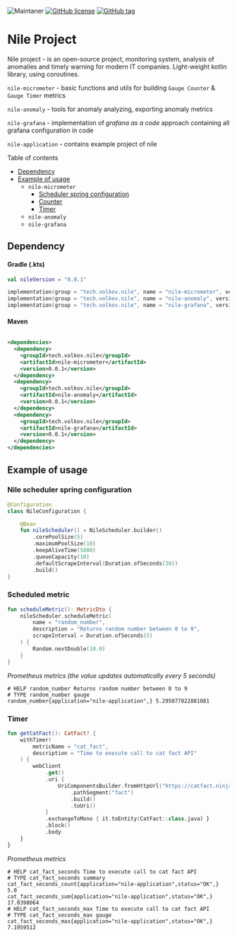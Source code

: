 ![Maintaner](https://img.shields.io/badge/maintainer-VolkovTech-blue)
[![GitHub license](https://img.shields.io/badge/license-Apache%20License%202.0-blue.svg?style=flat)](https://www.apache.org/licenses/LICENSE-2.0)
[![GitHub tag](https://img.shields.io/github/tag/Naereen/StrapDown.js.svg)](https://github.com/VolkovTech/nile/tags)

# Nile Project

Nile project - is an open-source project, monitoring system, analysis of anomalies and timely warning for modern IT
companies. Light-weight kotlin library, using coroutines.

`nile-micrometer` - basic functions and utils for building `Gauge Counter` & `Gauge Timer` metrics

`nile-anomaly` - tools for anomaly analyzing, exporting anomaly metrics

`nile-grafana` - implementation of *grafana as a code* approach containing all grafana configuration in code

`nile-application` - contains example project of nile

Table of contents

- [Dependency](#Dependency)
- [Example of usage](#example-of-usage)
    - `nile-micrometer`
        - [Scheduler spring configuration](#nile-scheduler-spring-configuration)
        - [Counter](#nile-micrometer-counter)
        - [Timer](#nile-micrometer-timer)
    - `nile-anomaly`
    - `nile-grafana`

## Dependency

#### Gradle (.kts)

```kotlin
val nileVersion = "0.0.1"

implementation(group = "tech.volkov.nile", name = "nile-micrometer", version = nileVersion)
implementation(group = "tech.volkov.nile", name = "nile-anomaly", version = nileVersion)
implementation(group = "tech.volkov.nile", name = "nile-grafana", version = nileVersion)
```

#### Maven

```xml

<dependencies>
  <dependency>
    <groupId>tech.volkov.nile</groupId>
    <artifactId>nile-micrometer</artifactId>
    <version>0.0.1</version>
  </dependency>
  <dependency>
    <groupId>tech.volkov.nile</groupId>
    <artifactId>nile-anomaly</artifactId>
    <version>0.0.1</version>
  </dependency>
  <dependency>
    <groupId>tech.volkov.nile</groupId>
    <artifactId>nile-grafana</artifactId>
    <version>0.0.1</version>
  </dependency>
</dependencies>
```

<a name="example-of-usage"></a>

## Example of usage

<a name="nile-scheduler-spring-configuration"></a>

### Nile scheduler spring configuration

```kotlin
@Configuration
class NileConfiguration {

    @Bean
    fun nileScheduler() = NileScheduler.builder()
        .corePoolSize(5)
        .maximumPoolSize(10)
        .keepAliveTime(5000)
        .queueCapacity(10)
        .defaultScrapeInterval(Duration.ofSeconds(30))
        .build()
}
```

<a name="nile-micrometer-counter"></a>

### Scheduled metric

```kotlin
fun scheduleMetric(): MetricDto {
    nileScheduler.scheduleMetric(
        name = "random_number",
        description = "Returns random number between 0 to 9",
        scrapeInterval = Duration.ofSeconds(5)
    ) {
        Random.nextDouble(10.0)
    }
}
```

*Prometheus metrics (the value updates automatically every 5 seconds)*

```
# HELP random_number Returns random number between 0 to 9
# TYPE random_number gauge
random_number{application="nile-application",} 5.295077022881081
```

<a name="nile-micrometer-timer"></a>

### Timer

```kotlin
fun getCatFact(): CatFact? {
    withTimer(
        metricName = "cat_fact",
        description = "Time to execute call to cat fact API"
    ) {
        webClient
            .get()
            .uri {
                UriComponentsBuilder.fromHttpUrl("https://catfact.ninja")
                    .pathSegment("fact")
                    .build()
                    .toUri()
            }
            .exchangeToMono { it.toEntity(CatFact::class.java) }
            .block()
            .body
    }
}
```

*Prometheus metrics*

```
# HELP cat_fact_seconds Time to execute call to cat fact API
# TYPE cat_fact_seconds summary
cat_fact_seconds_count{application="nile-application",status="OK",} 5.0
cat_fact_seconds_sum{application="nile-application",status="OK",} 17.0398064
# HELP cat_fact_seconds_max Time to execute call to cat fact API
# TYPE cat_fact_seconds_max gauge
cat_fact_seconds_max{application="nile-application",status="OK",} 7.1959512
```